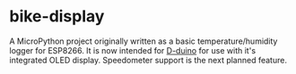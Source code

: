 # bike-display
A MicroPython project originally written as a basic temperature/humidity logger for ESP8266. It is now intended for [D-duino](https://github.com/lspoplove/D-duino) for use with it's integrated OLED display. Speedometer support is the next planned feature.
